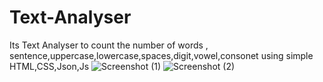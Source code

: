 # Text-Analyser
Its Text Analyser   to count the number of words , sentence,uppercase,lowercase,spaces,digit,vowel,consonet
using simple HTML,CSS,Json,Js
![Screenshot (1)](https://user-images.githubusercontent.com/76102425/150664029-26fc7f1d-196f-4e58-a4a7-2c0edde16abf.png)
![Screenshot (2)](https://user-images.githubusercontent.com/76102425/150664030-c63f2b5d-fdfb-4f12-acca-c84c56eaa866.png)

